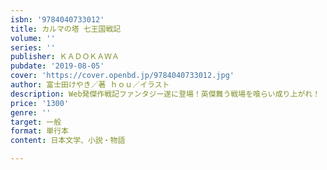 ```yaml
---
isbn: '9784040733012'
title: カルマの塔 七王国戦記
volume: ''
series: ''
publisher: ＫＡＤＯＫＡＷＡ
pubdate: '2019-08-05'
cover: 'https://cover.openbd.jp/9784040733012.jpg'
author: 富士田けやき／著 ｈｏｕ／イラスト
description: Web発傑作戦記ファンタジー遂に登場！英傑舞う戦場を喰らい成り上がれ！
price: '1300'
genre: ''
target: 一般
format: 単行本
content: 日本文学、小説・物語

---
```

